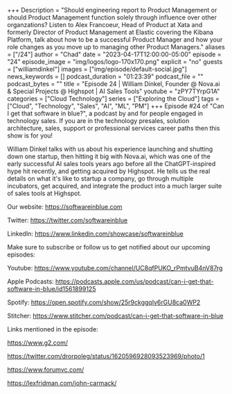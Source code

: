 +++
Description = "Should engineering report to Product Management or should Product Management function solely through influence over other organzations?  Listen to Alex Francoeur, Head of Product at Xata and formerly Director of Product Management at Elastic covering the Kibana Platform, talk about how to be a successful Product Manager and how your role changes as you move up to managing other Product Managers."
aliases = ["/24"]
author = "Chad"
date = "2023-04-17T12:00:00-05:00"
episode = "24"
episode_image = "img/logos/logo-170x170.png"
explicit = "no"
guests = ["williamdinkel"]
images = ["img/episode/default-social.jpg"]
news_keywords = []
podcast_duration = "01:23:39"
podcast_file = ""
podcast_bytes = ""
title = "Episode 24 | William Dinkel, Founder @ Nova.ai & Special Projects @ Highspot | AI Sales Tools"
youtube = "zPY7TYrpG1A"
categories = ["Cloud Technology"]
series = ["Exploring the Cloud"]
tags = ["Cloud", "Technology", "Sales", "AI", "ML", "PM"]
+++
Episode #24 of "Can I get that software in blue?", a podcast by and for people engaged in technology sales. If you are in the technology presales, solution architecture, sales, support or professional services career paths then this show is for you!

William Dinkel talks with us about his experience launching and shutting down one startup, then hitting it big with Nova.ai, which was one of the early successful AI sales tools years ago before all the ChatGPT-inspired hype hit recently, and getting acquired by Highspot. He tells us the real details on what it's like to startup a company, go through multiple incubators, get acquired, and integrate the product into a much larger suite of sales tools at Highspot.

Our website: https://softwareinblue.com

Twitter: https://twitter.com/softwareinblue

LinkedIn: https://www.linkedin.com/showcase/softwareinblue

Make sure to subscribe or follow us to get notified about our upcoming episodes:

Youtube: https://www.youtube.com/channel/UC8qfPUKO_rPmtvuB4nV87rg

Apple Podcasts: https://podcasts.apple.com/us/podcast/can-i-get-that-software-in-blue/id1561899125

Spotify: https://open.spotify.com/show/25r9ckggqIv6rGU8ca0WP2

Stitcher: https://www.stitcher.com/podcast/can-i-get-that-software-in-blue

Links mentioned in the episode:

https://www.g2.com/

https://twitter.com/drorpoleg/status/1620596928093523969/photo/1

https://www.forumvc.com/

https://lexfridman.com/john-carmack/
